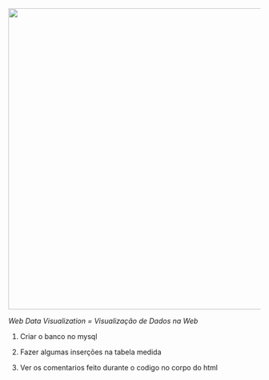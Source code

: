 <img src="https://user-images.githubusercontent.com/46379117/192358781-9ca879e4-e55e-4d0d-b876-f9a4a2ed9ae8.png" width="600px">

_Web Data Visualization = Visualização de Dados na Web_


1) Criar o banco no mysql 

2) Fazer algumas inserções na tabela medida

3) Ver os comentarios feito durante o codigo no corpo do html 
